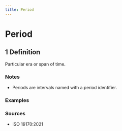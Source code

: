 ```yaml
---
title: Period
---
```


# Period

## 1 Definition

Particular era or span of time.

### Notes 
- Periods are intervals named with a period identifier. 

### Examples 

### Sources 
- ISO 19170:2021
